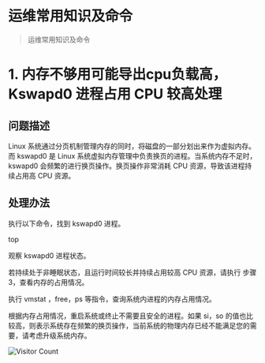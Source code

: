 # 运维常用知识及命令
> 运维常用知识及命令

# 1. 内存不够用可能导出cpu负载高，Kswapd0 进程占用 CPU 较高处理

## 问题描述

Linux 系统通过分页机制管理内存的同时，将磁盘的一部分划出来作为虚拟内存。而 kswapd0 是 Linux 系统虚拟内存管理中负责换页的进程。当系统内存不足时，kswapd0 会频繁的进行换页操作。换页操作非常消耗 CPU 资源，导致该进程持续占用高 CPU 资源。

## 处理办法
执行以下命令，找到 kswapd0 进程。

top

观察 kswapd0 进程状态。

若持续处于非睡眠状态，且运行时间较长并持续占用较高 CPU 资源，请执行 步骤3，查看内存的占用情况。

执行 vmstat ，free，ps 等指令，查询系统内进程的内存占用情况。

根据内存占用情况，重启系统或终止不需要且安全的进程。如果 si，so 的值也比较高，则表示系统存在频繁的换页操作，当前系统的物理内存已经不能满足您的需要，请考虑升级系统内存。

![Visitor Count](https://profile-counter.glitch.me/liuyibao/count.svg)